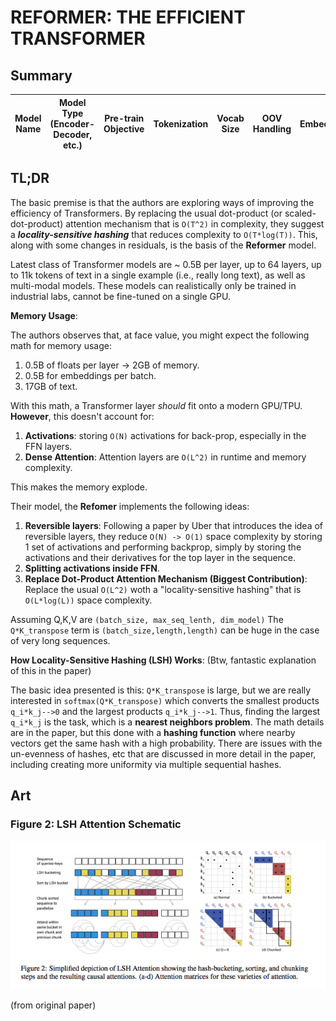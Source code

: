 # REFORMER: THE EFFICIENT TRANSFORMER

## Summary

| Model Name| Model Type (Encoder-Decoder, etc.)   | Pre-train Objective |  Tokenization  | Vocab Size | OOV Handling | Embeddings | Attention | Activations | Parameters | Training| Pre-Train Data | Batch Size |
|   :----: |   :----:   |     :----:   |    :----:   |  :----:   |  :----: |   :----:  |    :----: |    :----:   |    :----:   |:----:   |:----:  |:----:   |


## TL;DR

The basic premise is that the authors are exploring ways of improving the efficiency of Transformers. By replacing the usual dot-product (or scaled-dot-product) attention mechanism that is ```O(T^2)``` in complexity, they suggest a ***locality-sensitive hashing*** that reduces complexity to ```O(T*log(T))```. This, along with some changes in residuals, is the basis of the **Reformer** model.

Latest class of Transformer models are ~ 0.5B per layer, up to 64 layers, up to 11k tokens of text in a single example (i.e., really long text), as well as multi-modal models. These models can realistically only be trained in industrial labs, cannot be fine-tuned on a single GPU.

**Memory Usage**: 

The authors observes that, at face value, you might expect the following math for memory usage:

1. 0.5B of floats per layer -> 2GB of memory. 
2. 0.5B for embeddings per batch. 
3. 17GB of text.

With this math, a Transformer layer _should_ fit onto a modern GPU/TPU. **However**, this doesn't account for:

1. **Activations**: storing ```O(N)``` activations for back-prop, especially in the FFN layers. 
2. **Dense Attention**: Attention layers are ```O(L^2)``` in runtime and memory complexity. 

This makes the memory explode. 

Their model, the **Refomer** implements the following ideas:

1. **Reversible layers**: Following a paper by Uber that introduces the idea of reversible layers, they reduce ```O(N) -> O(1)``` space complexity by storing 1 set of activations and performing backprop, simply by storing the activations and their derivatives for the top layer in the sequence. 
2. **Splitting activations inside FFN**. 
3. **Replace Dot-Product Attention Mechanism (Biggest Contribution)**: Replace the usual ```O(L^2)``` woth a "locality-sensitive hashing" that is ```O(L*log(L))``` space complexity. 

Assuming Q,K,V are ```(batch_size, max_seq_lenth, dim_model)``` The ```Q*K_transpose``` term is ```(batch_size,length,length)``` can be huge in the case of very long sequences.

**How Locality-Sensitive Hashing (LSH) Works**: (Btw, fantastic explanation of this in the paper) 

The basic idea presented is this: ```Q*K_transpose``` is large, but we are really interested in ```softmax(Q*K_transpose)``` which converts the smallest products ```q_i*k_j-->0``` and the largest products ```q_i*k_j-->1```. Thus, finding the largest ```q_i*k_j``` is the task, which is a **nearest neighbors problem**. The math details are in the paper, but this done with a **hashing function** where nearby vectors get the same hash with a high probability. There are issues with the un-evenness of hashes, etc that are discussed in more detail in the paper, including creating more uniformity via multiple sequential hashes.

## Art

### Figure 2: LSH Attention Schematic 

![figure 2](../assets/reformer_fig2.png)

(from original paper)